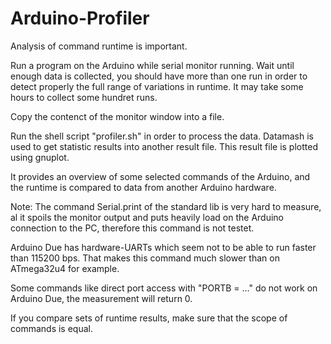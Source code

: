 # Arduino-Profiler
Analysis of command runtime is important.

Run a program on the Arduino while serial monitor running.
Wait until enough data is collected, you should have more than one run
in order to detect properly the full range of variations in runtime.
It may take some hours to collect some hundret runs.

Copy the contenct of the monitor window into a file.

Run the shell script "profiler.sh" in order to process the data.
Datamash is used to get statistic results into another result file.
This result file is plotted using gnuplot.

It provides an overview of some selected commands of the Arduino,
and the runtime is compared to data from another Arduino hardware.

Note:
The command Serial.print of the standard lib is very hard to measure,
al it spoils the monitor output and puts heavily load on the Arduino
connection to the PC, therefore this command is not testet.

Arduino Due has hardware-UARTs which seem not to be able to run
faster than 115200 bps. That makes this command much slower than
on ATmega32u4 for example.

Some commands like direct port access with "PORTB = …" do not work 
on Arduino Due, the measurement will return 0.

If you compare sets of runtime results, make sure that the 
scope of commands is equal.
